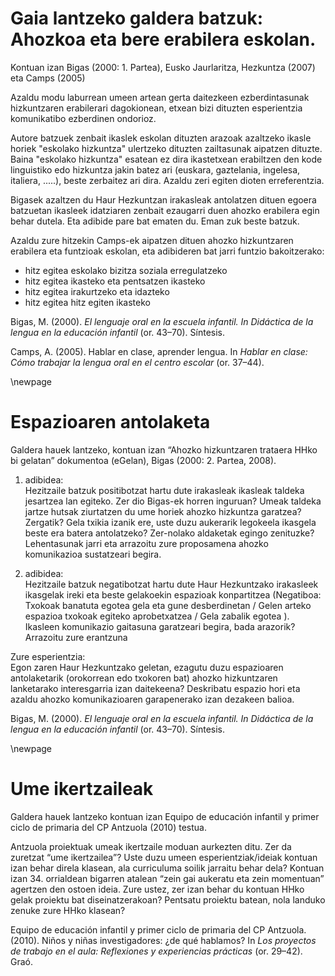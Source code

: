 # Gaia lantzeko galdera batzuk: Ahozkoa eta bere erabilera eskolan.

Kontuan izan Bigas (2000: 1. Partea), Eusko Jaurlaritza, Hezkuntza (2007) eta Camps (2005)

Azaldu modu laburrean umeen artean gerta daitezkeen ezberdintasunak hizkuntzaren erabilerari dagokionean, etxean bizi dituzten esperientzia komunikatibo ezberdinen ondorioz.

Autore batzuek zenbait ikaslek eskolan dituzten arazoak azaltzeko ikasle horiek "eskolako hizkuntza" ulertzeko dituzten zailtasunak aipatzen dituzte. Baina "eskolako hizkuntza" esatean ez dira ikastetxean erabiltzen den kode linguistiko edo hizkuntza jakin batez ari (euskara, gaztelania, ingelesa, italiera, .....), beste zerbaitez ari dira. Azaldu zeri egiten dioten erreferentzia.

Bigasek azaltzen du Haur Hezkuntzan irakasleak antolatzen dituen egoera batzuetan ikasleek idatziaren zenbait ezaugarri duen ahozko erabilera egin behar dutela. Eta adibide pare bat ematen du. Eman zuk beste batzuk. 

Azaldu zure hitzekin Camps-ek aipatzen dituen ahozko hizkuntzaren erabilera eta funtzioak eskolan, eta adibideren bat jarri funtzio bakoitzerako:

- hitz egitea eskolako bizitza soziala erregulatzeko
- hitz egitea ikasteko eta pentsatzen ikasteko 
- hitz egitea irakurtzeko eta idazteko 
- hitz egitea hitz egiten ikasteko 

Bigas, M. (2000). *El lenguaje oral en la escuela infantil. In Didáctica de la lengua en la educación infantil* (or. 43–70). Síntesis.

Camps, A. (2005). Hablar en clase, aprender lengua. In *Hablar en clase: Cómo trabajar la lengua oral en el centro escolar* (or. 37–44).


\newpage

# Espazioaren antolaketa

Galdera hauek lantzeko, kontuan izan “Ahozko hizkuntzaren trataera HHko bi gelatan” dokumentoa (eGelan), Bigas (2000: 2. Partea, 2008).


1. adibidea:  
	Hezitzaile batzuk positibotzat hartu dute irakasleak ikasleak taldeka jesartzea lan egiteko. Zer dio Bigas-ek horren inguruan? Umeak taldeka jartze hutsak ziurtatzen du ume horiek ahozko hizkuntza garatzea? Zergatik? 
Gela txikia izanik ere, uste duzu aukerarik legokeela ikasgela beste era batera antolatzeko? Zer-nolako aldaketak egingo zenituzke? Lehentasunak jarri eta arrazoitu zure proposamena ahozko komunikazioa sustatzeari begira.

2. adibidea:  
	Hezitzaile batzuk negatibotzat hartu dute Haur Hezkuntzako irakasleek ikasgelak ireki eta beste gelakoekin espazioak konpartitzea (Negatiboa: Txokoak banatuta egotea gela eta gune desberdinetan / Gelen arteko espazioa txokoak egiteko aprobetxatzea / Gela zabalik egotea ). Ikasleen komunikazio gaitasuna garatzeari begira, bada arazorik? Arrazoitu zure erantzuna
	
Zure esperientzia:  
	Egon zaren Haur Hezkuntzako geletan, ezagutu duzu espazioaren antolaketarik (orokorrean edo txokoren bat) ahozko hizkuntzaren lanketarako interesgarria izan daitekeena? Deskribatu espazio hori eta azaldu ahozko komunikazioaren garapenerako izan dezakeen balioa.

Bigas, M. (2000). *El lenguaje oral en la escuela infantil. In Didáctica de la lengua en la educación infantil* (or. 43–70). Síntesis.

\newpage

# Ume ikertzaileak

Galdera hauek lantzeko kontuan izan Equipo de educación infantil y primer ciclo de primaria del CP Antzuola (2010) testua.

Antzuola proiektuak umeak ikertzaile moduan aurkezten ditu. Zer da zuretzat “ume ikertzailea”? Uste duzu umeen esperientziak/ideiak kontuan izan behar direla klasean, ala curriculuma soilik jarraitu behar dela? Kontuan izan 34. orrialdean bigarren atalean “zein gai aukeratu eta zein momentuan” agertzen den ostoen ideia.
Zure ustez, zer izan behar du kontuan HHko gelak proiektu bat diseinatzerakoan?
Pentsatu proiektu batean, nola landuko zenuke zure HHko klasean?

Equipo de educación infantil y primer ciclo de primaria del CP Antzuola. (2010). Niños y niñas investigadores: ¿de qué hablamos? In *Los proyectos de trabajo en el aula: Reflexiones y experiencias prácticas* (or. 29–42). Graó. 